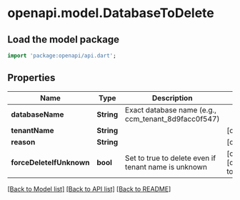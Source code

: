 # openapi.model.DatabaseToDelete

## Load the model package
```dart
import 'package:openapi/api.dart';
```

## Properties
Name | Type | Description | Notes
------------ | ------------- | ------------- | -------------
**databaseName** | **String** | Exact database name (e.g., ccm_tenant_8d9facc0f547) | 
**tenantName** | **String** |  | [optional] 
**reason** | **String** |  | [optional] 
**forceDeleteIfUnknown** | **bool** | Set to true to delete even if tenant name is unknown | [optional] [default to false]

[[Back to Model list]](../README.md#documentation-for-models) [[Back to API list]](../README.md#documentation-for-api-endpoints) [[Back to README]](../README.md)


